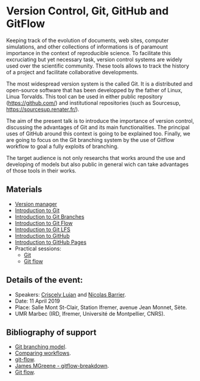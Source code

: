 # Version Control, Git, GitHub and GitFlow

Keeping track of the evolution of documents, web sites, computer simulations, and other collections of informations is of paramount importance in the context of reproducible science. To facilitate this excruciating but yet necessary task, version control systems are widely used over the scientific community. These tools allows to track the history of a project and facilitate collaborative developments.

The most widespread version system is the called Git. It is a distributed and open-source software that has been developped by the father of Linux, Linua Torvalds. This tool can be used in either public repository (https://github.com/) and institutional repositories (such as Sourcesup, https://sourcesup.renater.fr/). 

The aim of the present talk is to introduce the importance of version control, discussing the advantages of Git and its main functionalities. The principal uses of GitHub around this context is going to be explained too. Finally, we are going to focus on the Git branching system by the use of Gitflow workflow to goal a fully exploits of branching.

The target audience is not only researchs that works around the use and developing of models but also public in general wich can take advantages of those tools in their works.

## Materials
- [Version manager](version-manager)
- [Introduction to Git](git)
- [Introduction to Git Branches](git-branches)
- [Introduction to Git Flow](gitflow)
- [Introduction to Git LFS](git-lfs)
- [Introduction to GitHub](github)
- [Introduction to GitHub Pages](github-pages)
- Practical sessions:
   - [Git](practical-session/Git.md)
   - [Git flow](practical-session/GitFlow.md)

## Details of the event:
- Speakers: [Criscely Lujan](https://github.com/CriscelyLP) and [Nicolas Barrier](https://github.com/barriern).
- Date: 11 April 2019
- Place: Salle Mont St-Clair, Station Ifremer, avenue Jean Monnet, Sète.
- UMR Marbec (IRD, Ifremer, Université de Montpellier, CNRS).

## Bibliography of support

- [Git branching model](https://nvie.com/posts/a-successful-git-branching-model/).
- [Comparing workflows](https://www.atlassian.com/git/tutorials/comparing-workflows).
- [git-flow](https://danielkummer.github.io/git-flow-cheatsheet/).
- [James MGreene - gitflow-breakdown](https://gist.github.com/JamesMGreene/cdd0ac49f90c987e45ac).
- [Git flow](https://blog.xebia.fr/2018/03/28/gitflow-est-il-le-workflow-dont-jai-besoin/).


